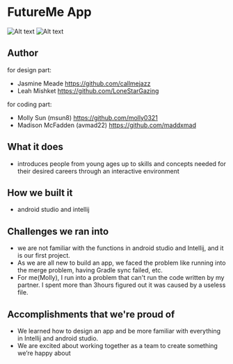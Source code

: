 # FutureMe App

![Alt text](https://github.com/molly0321/FutureMe/blob/master/app/src/main/res/layout/Capture.png "Design of App")
![Alt text](https://github.com/molly0321/FutureMe/blob/master/app/src/main/res/layout/implemented%20part.png "Implemented part")
## Author 
for design part:
- Jasmine Meade https://github.com/callmejazz
- Leah Mishket https://github.com/LoneStarGazing


for coding part:
- Molly Sun (msun8) https://github.com/molly0321
- Madison McFadden (avmad22) https://github.com/maddxmad

## What it does
* introduces people from young ages up to skills and concepts needed for their desired careers through an interactive environment

## How we built it
* android studio and intellij 

## Challenges we ran into
* we are not familiar with the functions in android studio and Intellij, and it is our first project. 
* As we are all new to build an app, we faced the problem like running into the merge problem, having Gradle sync failed, etc.
* For me(Molly), I run into a problem that can't run the code written by my partner. I spent more than 3hours figured out it was caused by a useless file.

## Accomplishments that we're proud of
* We learned how to design an app and be more familiar with everything in Intellij and android studio.
* We are excited about working together as a team to create something we’re happy about


